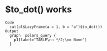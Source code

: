 # $to_dot() works

    Code
      cat(pl$LazyFrame(a = 1, b = "a")$to_dot())
    Output
      graph  polars_query {
        p1[label="TABLE\nπ */2;\nσ None"]
      }


